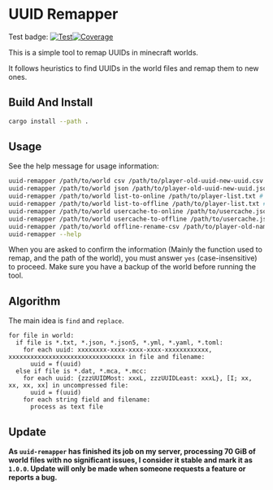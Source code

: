 # UUID Remapper
Test badge: [![Test](https://github.com/CaveNightingale/uuid-remapper/actions/workflows/rust.yml/badge.svg)](https://github.com/CaveNightingale/uuid-remapper/actions/workflows/rust.yml)[![Coverage](https://coveralls.io/repos/github/CaveNightingale/uuid-remapper/badge.svg?branch=master)](https://coveralls.io/github/CaveNightingale/uuid-remapper?branch=master)

This is a simple tool to remap UUIDs in minecraft worlds. 

It follows heuristics to find UUIDs in the world files and remap them to new ones.

## Build And Install

```sh
cargo install --path .
```

## Usage

See the help message for usage information:
```sh
uuid-remapper /path/to/world csv /path/to/player-old-uuid-new-uuid.csv
uuid-remapper /path/to/world json /path/to/player-old-uuid-new-uuid.json
uuid-remapper /path/to/world list-to-online /path/to/player-list.txt # This will use the Mojang API to get the new UUIDs
uuid-remapper /path/to/world list-to-offline /path/to/player-list.txt # This will use the Mojang API to get the old UUIDs
uuid-remapper /path/to/world usercache-to-online /path/to/usercache.json # Same as list-to-online, but uses the usercache file in the server directory
uuid-remapper /path/to/world usercache-to-offline /path/to/usercache.json # Same as list-to-offline, but uses the usercache file in the server directory
uuid-remapper /path/to/world offline-rename-csv /path/to/player-old-name-new-name.csv
uuid-remapper --help
```

When you are asked to confirm the information (Mainly the function used to remap, and the path of the world), you must answer `yes` (case-insensitive) to proceed. Make sure you have a backup of the world before running the tool.

## Algorithm

The main idea is `find` and `replace`.

```
for file in world:
  if file is *.txt, *.json, *.json5, *.yml, *.yaml, *.toml:
    for each uuid: xxxxxxxx-xxxx-xxxx-xxxx-xxxxxxxxxxxx, xxxxxxxxxxxxxxxxxxxxxxxxxxxxxxxx in file and filename:
      uuid = f(uuid)
  else if file is *.dat, *.mca, *.mcc:
    for each uuid: {zzzUUIDMost: xxxL, zzzUUIDLeast: xxxL}, [I; xx, xx, xx, xx] in uncompressed file:
      uuid = f(uuid)
    for each string field and filename:
      process as text file
```

## Update
**As `uuid-remapper` has finished its job on my server, processing 70 GiB of world files with no significant issues, I consider it stable and mark it as `1.0.0`. Update will only be made when someone requests a feature or reports a bug.**